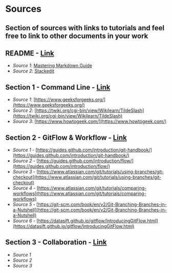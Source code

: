 # Sources
## Section of sources with links to tutorials and feel free to link to other documents in your work

## README - [Link](README.md)
- *Source 1*: [Mastering Markdown Guide](https://guides.github.com/features/mastering-markdown/)
- *Source 2*: [Stackedit](https://stackedit.io/)

## Section 1 - Command Line - [Link](Section%201%20-%20Command%20Line/Section%201%20README.md)
- *Source 1*: [https://www.geeksforgeeks.org/](https://www.geeksforgeeks.org/)
- *Source 2*: [https://twiki.org/cgi-bin/view/Wikilearn/TildeSlash](https://twiki.org/cgi-bin/view/Wikilearn/TildeSlash)
- *Source 3*: [https://www.howtogeek.com/](https://www.howtogeek.com/)

## Section 2 - GitFlow & Workflow - [Link](Section%202%20-%20GitFlow%20&%20Workflow/Section%202%20README.md)
- *Source 1* - [https://guides.github.com/introduction/git-handbook/](https://guides.github.com/introduction/git-handbook/)
- *Source 2* - [https://guides.github.com/introduction/flow/](https://guides.github.com/introduction/flow/)
- *Source 3* - [https://www.atlassian.com/git/tutorials/using-branches/git-checkout](https://www.atlassian.com/git/tutorials/using-branches/git-checkout)
- *Source 4* - [https://www.atlassian.com/git/tutorials/comparing-workflows](https://www.atlassian.com/git/tutorials/comparing-workflows)
- *Source 5* - [https://git-scm.com/book/en/v2/Git-Branching-Branches-in-a-Nutshell](https://git-scm.com/book/en/v2/Git-Branching-Branches-in-a-Nutshell)
- *Source 6* - [https://datasift.github.io/gitflow/IntroducingGitFlow.html](https://datasift.github.io/gitflow/IntroducingGitFlow.html)

## Section 3 - Collaboration - [Link](Section%203%20-%20Collaboration/Section%203%20README.md)
- *Source 1*
- *Source 2*
- *Source 3*
